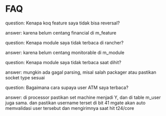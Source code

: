 # FAQ

question: Kenapa koq feature saya tidak bisa reversal?

answer: karena belum centang financial di m_feature


question: Kenapa module saya tidak terbaca di rancher?

answer: karena belum centang monitorable di m_module


question: Kenapa module saya tidak terbaca saat dihit?

answer: mungkin ada gagal parsing, misal salah packager atau pastikan socket type sesuai


question: Bagaimana cara supaya user ATM saya terbaca?

answer: di processor pastikan set machine menjadi Y, dan di table m_user juga sama. dan pastikan username terset di bit 41 mgate akan auto memvalidasi user tersebut dan mengirimnya saat hit t24/core

